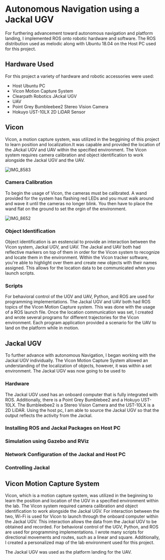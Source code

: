 # Autonomous Navigation using a Jackal UGV
For furthering advancement toward autonomous navigation and platform landing, I implemented ROS onto robotic hardware and software. The ROS distribution used as melodic along with Ubuntu 18.04 on the Host PC used for this project.


## Hardware Used
For this project a variety of hardware and robotic accessories were used: 
- Host Ubuntu PC
- Vicon Motion Capture System
- Clearpath Robotics JAckal UGV
- UAV
- Point Grey Bumbleebee2 Stereo Vision Camera
- Hokuyo UST-10LX 2D LiDAR Sensor


## Vicon 

Vicon, a motion capture system, was utilized in the beggining of this project to learn position and localization.It was capable and provided the location of the JAckal UGV and UAV within the specified environment. The Vicon system requires camera calibration and object identification to work alongside the Jackal UGV and the UAV. 

![IMG_8583](https://user-images.githubusercontent.com/98404383/180619211-24f69084-b1b5-4e40-af47-c23451be8419.jpeg)


### Camera Calibration 
To begin the usage of Vicon, the cameras must be calibrated. A wand provided for the system has flashing red LEDs and you must walk around and wave it until the cameras no longer blink. You then have to place the wand flat on the ground to set the orgin of the environment.

![IMG_8652](https://user-images.githubusercontent.com/98404383/180495459-b36c5bf2-4d38-4bd5-bdef-b6bb3eecb491.jpeg) 



### Object Identification 
Object identification is an esstencial to provide an interaction between the Vicon system, Jackal UGV, and UAV. The Jackal and UAV both had reflective markers on top of them in order for the Vicon system to recognize and locate them in the environment. Within the Vicon tracker software, you're able to highlight over them and create new objects with their names assigned. This allows for the location data to be communicated when you launch scripts.  



### Scripts
For behavioral control of the UGV and UAV, Python, and ROS are used for programming implementations. The Jackal UGV and UAV both had ROS topics of the Vicon Motion Capture system. This was done with the usage of a ROS launch file. Once the location communication was set, I created and wrote several programs for different trajectories for the Vicon environment. Each program application provided a scenario for the UAV to land on the platform while in motion. 


## Jackal UGV
To further advance with autonomous Navigation, I began working with the Jackal UGV individually. The Vicon Motion Capture System allowed an understanding of the localization of objects, however, it was within a set environment. The Jackal UGV was now going to be used to 

### Hardware
The Jackal UGV used has an onboard computer that is fully integrated with ROS. Additionally, there is a Point Grey Bumblebee2 and a Hokuyo UST-10LX. The Bumbleebee2 is a Stereo Vision Camera and the UST-10LX is a 2D LiDAR. Using the host pc, I am able to source the Jackal UGV so that the output reflects the activity from the Jackal. 



### Installing ROS and Jackal Packages on Host PC

### Simulation using Gazebo and RViz





### Network Configuration of the Jackal and Host PC

### Controlling Jackal 

















## Vicon Motion Capture System
Vicon, which is a motion capture system, was utilized in the beginning to learn the position and location of the UGV in a specified environment within the lab. The Vicon system required camera calibration and object identification to work alongside the Jackal UGV. For interaction between the two, Wi-Fi is used for Vicon to launch through the onboard computer within the Jackal UGV. This interaction allows the data from the Jackal UGV to be obtained and recorded. For behavioral control of the UGV, Python, and ROS are used for programming implementations. I wrote many scripts for directional movements and routes, such as a linear and square. Additionally, I created a personalized map of the lab environment used for this project. 

The Jackal UGV was used as the platform landing for the UAV. 


<p align="center">

</p>


